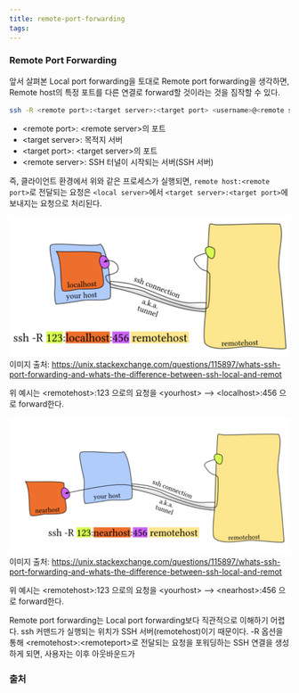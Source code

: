 ```yaml
---
title: remote-port-forwarding
tags:
---
```




### Remote Port Forwarding
앞서 살펴본 Local port forwarding을 토대로 Remote port forwarding을 생각하면, Remote host의 특정 포트를 다른 연결로 forward할 것이라는 것을 짐작할 수 있다.

```bash
ssh -R <remote port>:<target server>:<target port> <username>@<remote server>
```
- \<remote port\>: \<remote server\>의 포트
- \<target server\>: 목적지 서버
- \<target port\>: \<target server\>의 포트
- \<remote server\>: SSH 터널이 시작되는 서버(SSH 서버)

즉, 클라이언트 환경에서 위와 같은 프로세스가 실행되면, `remote host:<remote port>`로 전달되는 요청은 `<local server>`에서 `<target server>:<target port>`에 보내지는 요청으로 처리된다.

![](/images/rfp_local.png)
이미지 출처: https://unix.stackexchange.com/questions/115897/whats-ssh-port-forwarding-and-whats-the-difference-between-ssh-local-and-remot

위 예시는 \<remotehost\>:123 으로의 요청을 \<yourhost\> --> \<localhost\>:456 으로 forward한다. 

![](/images/rfp_near.png)
이미지 출처: https://unix.stackexchange.com/questions/115897/whats-ssh-port-forwarding-and-whats-the-difference-between-ssh-local-and-remot

위 예시는 \<remotehost\>:123 으로의 요청을 \<yourhost> --> \<nearhost>:456 으로 forward한다.

Remote port forwarding는 Local port forwarding보다 직관적으로 이해하기 어렵다. ssh 커맨드가 실행되는 위치가 SSH 서버(remotehost)이기 때문이다. -R 옵션을 통해 \<remotehost\>:\<remoteport\>로 전달되는 요청을 포워딩하는 SSH 연결을 생성하게 되면, 사용자는 이후 아웃바운드가
### 출처